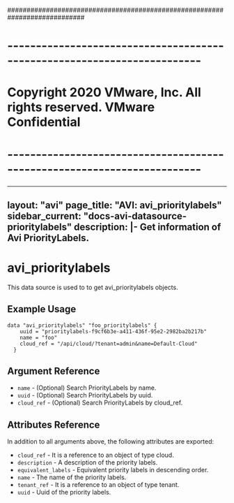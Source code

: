 ############################################################################
# ------------------------------------------------------------------------
# Copyright 2020 VMware, Inc.  All rights reserved. VMware Confidential
# ------------------------------------------------------------------------
###

---
layout: "avi"
page_title: "AVI: avi_prioritylabels"
sidebar_current: "docs-avi-datasource-prioritylabels"
description: |-
  Get information of Avi PriorityLabels.
---

# avi_prioritylabels

This data source is used to to get avi_prioritylabels objects.

## Example Usage

```hcl
data "avi_prioritylabels" "foo_prioritylabels" {
    uuid = "prioritylabels-f9cf6b3e-a411-436f-95e2-2982ba2b217b"
    name = "foo"
    cloud_ref = "/api/cloud/?tenant=admin&name=Default-Cloud"
  }
```

## Argument Reference

* `name` - (Optional) Search PriorityLabels by name.
* `uuid` - (Optional) Search PriorityLabels by uuid.
* `cloud_ref` - (Optional) Search PriorityLabels by cloud_ref.
  
## Attributes Reference

In addition to all arguments above, the following attributes are exported:

* `cloud_ref` - It is a reference to an object of type cloud.
* `description` - A description of the priority labels.
* `equivalent_labels` - Equivalent priority labels in descending order.
* `name` - The name of the priority labels.
* `tenant_ref` - It is a reference to an object of type tenant.
* `uuid` - Uuid of the priority labels.

